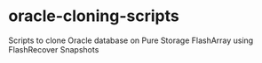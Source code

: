 # oracle-cloning-scripts
Scripts to clone Oracle database on Pure Storage FlashArray using FlashRecover Snapshots
